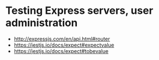 # Testing Express servers, user administration

- http://expressjs.com/en/api.html#router
- https://jestjs.io/docs/expect#expectvalue
- https://jestjs.io/docs/expect#tobevalue